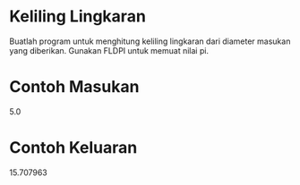 # Keliling Lingkaran
Buatlah program untuk menghitung keliling lingkaran dari diameter masukan yang diberikan. Gunakan FLDPI untuk memuat nilai pi.

# Contoh Masukan
5.0
# Contoh Keluaran
15.707963

